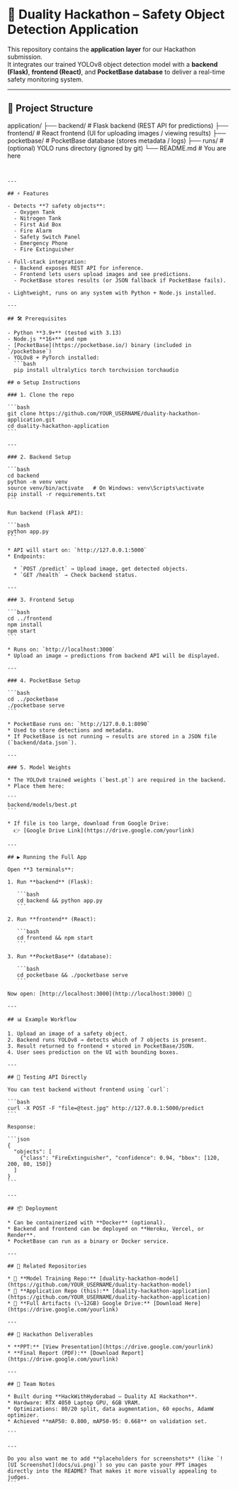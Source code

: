 # 🚀 Duality Hackathon – Safety Object Detection Application

This repository contains the **application layer** for our Hackathon submission.  
It integrates our trained YOLOv8 object detection model with a **backend (Flask)**, **frontend (React)**, and **PocketBase database** to deliver a real-time safety monitoring system.

---

## 📂 Project Structure


application/
├── backend/         # Flask backend (REST API for predictions)
├── frontend/        # React frontend (UI for uploading images / viewing results)
├── pocketbase/      # PocketBase database (stores metadata / logs)
├── runs/            # (optional) YOLO runs directory (ignored by git)
└── README.md        # You are here

````


---

## ⚡ Features

- Detects **7 safety objects**:
  - Oxygen Tank  
  - Nitrogen Tank  
  - First Aid Box  
  - Fire Alarm  
  - Safety Switch Panel  
  - Emergency Phone  
  - Fire Extinguisher  

- Full-stack integration:
  - Backend exposes REST API for inference.
  - Frontend lets users upload images and see predictions.
  - PocketBase stores results (or JSON fallback if PocketBase fails).

- Lightweight, runs on any system with Python + Node.js installed.

---

## 🛠️ Prerequisites

- Python **3.9+** (tested with 3.13)  
- Node.js **16+** and npm  
- [PocketBase](https://pocketbase.io/) binary (included in `/pocketbase`)  
- YOLOv8 + PyTorch installed:  
  ```bash
  pip install ultralytics torch torchvision torchaudio

## ⚙️ Setup Instructions

### 1. Clone the repo

```bash
git clone https://github.com/YOUR_USERNAME/duality-hackathon-application.git
cd duality-hackathon-application
```

---

### 2. Backend Setup

```bash
cd backend
python -m venv venv
source venv/bin/activate   # On Windows: venv\Scripts\activate
pip install -r requirements.txt
```

Run backend (Flask API):

```bash
python app.py
```

* API will start on: `http://127.0.0.1:5000`
* Endpoints:

  * `POST /predict` → Upload image, get detected objects.
  * `GET /health` → Check backend status.

---

### 3. Frontend Setup

```bash
cd ../frontend
npm install
npm start
```

* Runs on: `http://localhost:3000`
* Upload an image → predictions from backend API will be displayed.

---

### 4. PocketBase Setup

```bash
cd ../pocketbase
./pocketbase serve
```

* PocketBase runs on: `http://127.0.0.1:8090`
* Used to store detections and metadata.
* If PocketBase is not running → results are stored in a JSON file (`backend/data.json`).

---

### 5. Model Weights

* The YOLOv8 trained weights (`best.pt`) are required in the backend.
* Place them here:

```
backend/models/best.pt
```

* If file is too large, download from Google Drive:
  👉 [Google Drive Link](https://drive.google.com/yourlink)

---

## ▶️ Running the Full App

Open **3 terminals**:

1. Run **backend** (Flask):

   ```bash
   cd backend && python app.py
   ```

2. Run **frontend** (React):

   ```bash
   cd frontend && npm start
   ```

3. Run **PocketBase** (database):

   ```bash
   cd pocketbase && ./pocketbase serve
   ```

Now open: [http://localhost:3000](http://localhost:3000) 🎉

---

## 📊 Example Workflow

1. Upload an image of a safety object.
2. Backend runs YOLOv8 → detects which of 7 objects is present.
3. Result returned to frontend + stored in PocketBase/JSON.
4. User sees prediction on the UI with bounding boxes.

---

## 🧪 Testing API Directly

You can test backend without frontend using `curl`:

```bash
curl -X POST -F "file=@test.jpg" http://127.0.0.1:5000/predict
```

Response:

```json
{
  "objects": [
    {"class": "FireExtinguisher", "confidence": 0.94, "bbox": [120, 200, 80, 150]}
  ]
}
```

---

## 📦 Deployment

* Can be containerized with **Docker** (optional).
* Backend and frontend can be deployed on **Heroku, Vercel, or Render**.
* PocketBase can run as a binary or Docker service.

---

## 📎 Related Repositories

* 🔗 **Model Training Repo:** [duality-hackathon-model](https://github.com/YOUR_USERNAME/duality-hackathon-model)
* 🔗 **Application Repo (this):** [duality-hackathon-application](https://github.com/YOUR_USERNAME/duality-hackathon-application)
* 🔗 **Full Artifacts (\~12GB) Google Drive:** [Download Here](https://drive.google.com/yourlink)

---

## 📄 Hackathon Deliverables

* **PPT:** [View Presentation](https://drive.google.com/yourlink)
* **Final Report (PDF):** [Download Report](https://drive.google.com/yourlink)

---

## 🙌 Team Notes

* Built during **HackWithHyderabad – Duality AI Hackathon**.
* Hardware: RTX 4050 Laptop GPU, 6GB VRAM.
* Optimizations: 80/20 split, data augmentation, 60 epochs, AdamW optimizer.
* Achieved **mAP50: 0.800, mAP50-95: 0.668** on validation set.

```

---

Do you also want me to add **placeholders for screenshots** (like `![UI Screenshot](docs/ui.png)`) so you can paste your PPT images directly into the README? That makes it more visually appealing to judges.
```
